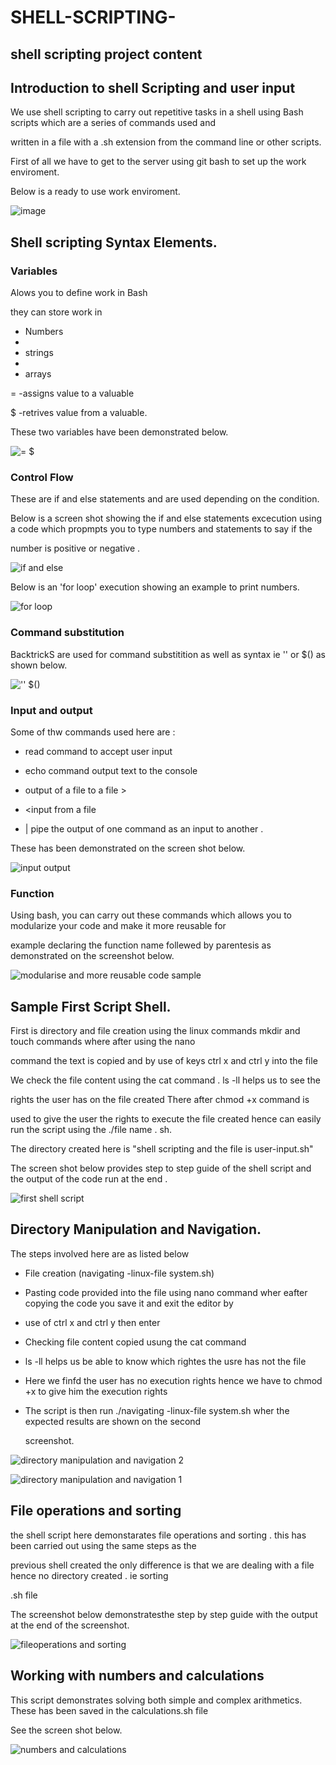 # SHELL-SCRIPTING-
## shell scripting project content

## Introduction to shell Scripting and user input

We use shell scripting to carry out repetitive tasks in a shell using Bash scripts which are a series of commands used and 

written in a file with a .sh extension from the command line or other scripts.

 First of all we have to get to the server using git bash  to set up the work enviroment.

   Below is a ready to use work enviroment.

![image](https://github.com/NANA-2016/SHELL-SCRIPTING-/assets/141503408/d9a282e9-8bcf-40cb-b00c-d5374b9b7485)

## Shell scripting  Syntax Elements.

### Variables

 Alows you to define work in Bash

   they can store work in  
   
-  Numbers
-  
-  strings
-  
-  arrays
  
=  -assigns value to a valuable

$  -retrives value from a valuable.

  These two variables have been demonstrated below.

![=        $](https://github.com/NANA-2016/SHELL-SCRIPTING-/assets/141503408/395b8e7f-7e29-4415-b7be-962b7787e919)

### Control Flow

 These are if and else statements and are used depending on the condition.

 Below is a screen shot showing the if and else statements excecution using a code which propmpts you to type numbers and statements to say if the 
  
  number is positive or negative 
   .

 ![if and else](https://github.com/NANA-2016/SHELL-SCRIPTING-/assets/141503408/457411c7-91c4-4506-b0bb-26ba89e792c3)

  Below is an 'for loop' execution showing an example to print numbers.
  
![for loop](https://github.com/NANA-2016/SHELL-SCRIPTING-/assets/141503408/2a3910e5-223f-4e89-a0c4-3a5d739dfddf)

### Command substitution

BacktrickS are used for command substitition  as well as syntax ie '' or $() as shown below.

![''            $()](https://github.com/NANA-2016/SHELL-SCRIPTING-/assets/141503408/9454f92b-769c-4946-a653-be2cd7614138)

### Input and output

 Some of thw commands used here are :
 -  read command to accept user input

 -  echo command output text to the console
   
-  output of a file to a file >

-  <input from a file

-  | pipe the output of one command as an input to another .

These has been demonstrated on the screen shot below.

![input output](https://github.com/NANA-2016/SHELL-SCRIPTING-/assets/141503408/4716312c-0bf8-448b-b9bf-8f88ba917235)

### Function

Using bash, you can carry out these commands which allows you to modularize your code and make it more reusable for 

example declaring the function name follewed by parentesis as demonstrated on the screenshot below.

![modularise and more reusable code sample](https://github.com/NANA-2016/SHELL-SCRIPTING-/assets/141503408/cc4c0f09-072e-4e74-af84-c1f1404157f3)

## Sample First Script Shell.

First is directory and file creation using the linux commands mkdir and touch commands where after using the nano 
 
 command  the text is copied and by use of keys ctrl x and ctrl y  into the file
 
 We check the file content using the cat command . ls -ll helps us to see the 
 
 rights the user has on the file created There after chmod +x command is
 
 used to give the user the rights to execute the file created hence can easily run the script using the ./file name . sh.

  The directory created here is "shell scripting and the file is user-input.sh"

   The screen shot below provides step to step guide of the shell script and the output of the code run at the end .

   ![first shell script](https://github.com/NANA-2016/SHELL-SCRIPTING-/assets/141503408/7db23853-e210-4a6c-85eb-3615df9fd6f1)

## Directory Manipulation and Navigation.

 The steps involved here are as listed below 

 - File creation (navigating -linux-file system.sh)

 - Pasting code provided into the file using nano command wher eafter copying the code you save it and exit the editor by
 
 -   use of ctrl x and ctrl y then enter 

 -  Checking file content copied usung the cat command

 - ls -ll helps us be able to know which rightes the usre has not the file

 - Here we finfd the user has no execution rights hence we have to chmod  +x to give him the execution rights

 -  The script is then run ./navigating -linux-file system.sh wher the expected results are shown on the second
     
    screenshot.

 ![directory manipulation and navigation 2](https://github.com/NANA-2016/SHELL-SCRIPTING-/assets/141503408/8ed04a68-bb6d-453b-80f1-497618713a3b)

 ![directory manipulation and navigation 1](https://github.com/NANA-2016/SHELL-SCRIPTING-/assets/141503408/b61e80a8-3857-45cd-b74e-47f41ad01be3)

 ## File operations and sorting 

 the shell script here demonstarates file operations and sorting . this has been carried out using the same steps as the 
 
 previous shell created  the only difference is that we are dealing with a file hence no directory created . ie sorting 
 
 .sh file
 
 The screenshot below demonstratesthe step by step guide with the output at the end of the screenshot.

 ![fileoperations and sorting](https://github.com/NANA-2016/SHELL-SCRIPTING-/assets/141503408/6cd0edad-9c6f-4307-8a77-6badf4b19022)

## Working with numbers and calculations 

This script demonstrates solving both simple and complex arithmetics. These has been saved in the calculations.sh file 

See the screen shot below.

![numbers and calculations](https://github.com/NANA-2016/SHELL-SCRIPTING-/assets/141503408/d8839efd-4e94-4417-b787-a145b74e31ac)




 




    

   

   










 










